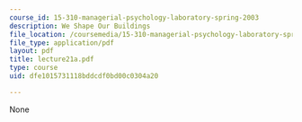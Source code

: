 ```yaml
---
course_id: 15-310-managerial-psychology-laboratory-spring-2003
description: We Shape Our Buildings
file_location: /coursemedia/15-310-managerial-psychology-laboratory-spring-2003/dfe1015731118bddcdf0bd00c0304a20_lecture21a.pdf
file_type: application/pdf
layout: pdf
title: lecture21a.pdf
type: course
uid: dfe1015731118bddcdf0bd00c0304a20

---
```

None
